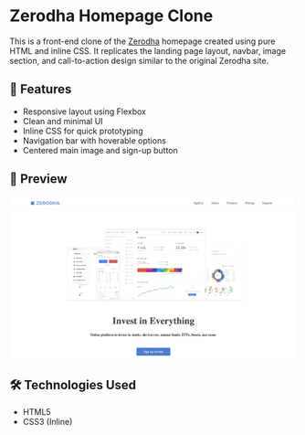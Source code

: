 # Zerodha Homepage Clone

This is a front-end clone of the [Zerodha](https://zerodha.com) homepage created using pure HTML and inline CSS. It replicates the landing page layout, navbar, image section, and call-to-action design similar to the original Zerodha site.

## 🚀 Features

- Responsive layout using Flexbox
- Clean and minimal UI
- Inline CSS for quick prototyping
- Navigation bar with hoverable options
- Centered main image and sign-up button

## 📸 Preview

![Preview](./Images/final%20image.png)

## 🛠️ Technologies Used

- HTML5
- CSS3 (Inline)